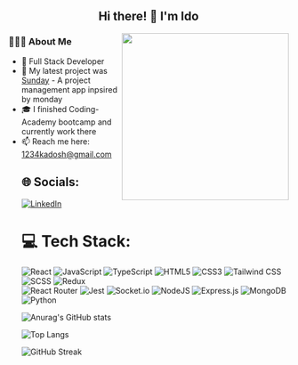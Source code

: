 
<h2 align="center"> Hi there! 👋 I'm Ido</h2>

  
<img  align="right" src="https://media.giphy.com/media/ukMiDlCmdv2og/giphy.gif" width="300"/>
<h3>👨🏻‍💻 About Me</h3>
<ul>
  <li>💼   Full Stack Developer</li>
  <li>🚀   My latest project was <a href="https://github.com/stavTo/Sunday">Sunday</a> - A project management app inpsired by monday
  <li>🎓  I finished Coding-Academy bootcamp and currently work there </li>
  <li>📫 Reach me here: <a target="_blank" rel="noopener noreferrer" href="https://mail.google.com/mail/u/0/?fs=1&tf=cm&source=mailto&to=1234kadosh@gmail.com">1234kadosh@gmail.com</a></li>


## 🌐 Socials:
[![LinkedIn](https://img.shields.io/badge/LinkedIn-%230077B5.svg?logo=linkedin&logoColor=white)](https://www.linkedin.com/in/ido-kadosh-717729252/) 

# 💻 Tech Stack:
![React](https://img.shields.io/badge/react-%2320232a.svg?style=for-the-badge&logo=react&logoColor=%2361DAFB)  ![JavaScript](https://img.shields.io/badge/javascript-%23323330.svg?style=for-the-badge&logo=javascript&logoColor=%23F7DF1E) ![TypeScript](https://img.shields.io/badge/typescript-%23007ACC.svg?style=for-the-badge&logo=typescript&logoColor=white) ![HTML5](https://img.shields.io/badge/html5-%23E34F26.svg?style=for-the-badge&logo=html5&logoColor=white) ![CSS3](https://img.shields.io/badge/css3-%231572B6.svg?style=for-the-badge&logo=css3&logoColor=white) ![Tailwind CSS](https://img.shields.io/badge/Tailwind_CSS-38B2AC?style=for-the-badge&logo=tailwind-css&logoColor=white) ![SCSS](https://img.shields.io/badge/Sass-CC6699?style=for-the-badge&logo=sass&logoColor=white) ![Redux](https://img.shields.io/badge/redux-%23593d88.svg?style=for-the-badge&logo=redux&logoColor=white) <br> ![React Router](https://img.shields.io/badge/React_Router-CA4245?style=for-the-badge&logo=react-router&logoColor=white)  ![Jest](https://img.shields.io/badge/Jest-323330?style=for-the-badge&logo=Jest&logoColor=white)   ![Socket.io](https://img.shields.io/badge/Socket.io-black?style=for-the-badge&logo=socket.io&badgeColor=010101)  ![NodeJS](https://img.shields.io/badge/node.js-6DA55F?style=for-the-badge&logo=node.js&logoColor=white)  ![Express.js](https://img.shields.io/badge/express.js-%23404d59.svg?style=for-the-badge&logo=express&logoColor=%2361DAFB) ![MongoDB](https://img.shields.io/badge/MongoDB-%234ea94b.svg?style=for-the-badge&logo=mongodb&logoColor=white) ![Python](https://img.shields.io/badge/Python-3776AB?style=for-the-badge&logo=python&logoColor=white) 


![Anurag's GitHub stats](https://github-readme-stats.vercel.app/api?username=ido-kadosh&show_icons=true&theme=transparent)

![Top Langs](https://github-readme-stats.vercel.app/api/top-langs/?username=ido-kadosh&layout=compact&theme=transparent)

![GitHub Streak](https://streak-stats.demolab.com/?user=ido-kadosh&theme=transparent&)

